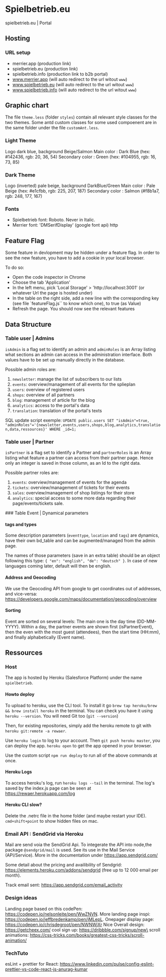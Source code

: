 # Spielbetrieb.eu

spielbetrieb.eu | Portal

## Hosting

### URL setup
- merrier.app (production link)
- spielbetrieb.eu (production link)
- spielbetrieb.info (production link to b2b portal)
- www.merrier.app (will auto redirect to the url witout `www`)
- www.spielbetrieb.eu (will auto redirect to the url witout `www`)
- www.spielbetrieb.info (will auto redirect to the url witout `www`)


## Graphic chart

The file `theme.less` (folder `styles`) contain all relevant style classes for the two themes. Some antd custom classes for some used compoenent are  in the same folder under the file `customAnt.less`.

### Light Theme
Logo dark blue, background Beige/Salmon
Main color : Dark Blue (hex: #142436, rgb: 20, 36, 54)
Secondary color : Green (hex: #104955, rgb: 16, 73, 85)

### Dark Theme
Logo (inverted) pale beige, background DarkBlue/Green
Main color : Pale Beige (hex: #e1cfbb, rgb: 225, 207, 187)
Secondary color : Salmon (#f8b1a7, rgb: 248, 177, 167)

### Fonts
- Spielbetrieb font: Roboto. Never in Italic.
- Merrier font: 'DMSerifDisplay' (google font api)
http


## Feature Flag 

Some feature in devlopment may be hidden under a feature flag.
In order to see the new feature, you have to add a cookie in your local browser. 

To do so: 
- Open the code inspector in Chrome
- Choose the tab 'Application'
- In the left menu, pick 'Local Storage' > 'http://localhost:3001' (or whatever Url the page is hosted under)
- In the table on the right side, add a new line with the corresponding key (see file `featureFlag.js`` to know which one), to true (as Value)
- Refresh the page. You should now see the relevant features


## Data Structure

### Table user | Admins

`isAdmin` is a flag set to identify an admin and `adminRoles` is an Array listing what sections an admin can access in the administration interface. Both values have to be set up manually directly in the database. 

Possible admin roles are:
1. `newsletter`: manage the list of subscribers to our lists
2. `events`: overview/management of all events for the splieplan
3. `users`: overview of registered users
4. `shops`: overview of all partners
5. `blog`: management of article for the blog
6. `analytics`: access to the portal's data
7. `translation`: translation of the portal's texts

SQL update script exemple: 
``` UPDATE public.users SET "isAdmin"=true, "adminRoles"='{newsletter,events,users,shops,blog,analytics,translation,data,ressources}' WHERE _id=1; ```

### Table user | Partner

`isPartner` is a flag set to identify a Partner and `partnerRoles` is an Array listing what feature a partner can access from their partner page. Hence only an integer is saved in those column, as an Id to the right data. 

Possible partner roles are:
1. `events`: overview/management of events for the agenda
2. `tickets`: overview/management of tickets for their events
3. `sales`: overview/management of shop listings for their store
4. `analytics`: special access to some more data regarding their page/events/tickets sale.

### Table Event | Dynamical parameters

#### tags and types

Some description parameters (`eventtype`, `location` and `tags`) are dynamics, have their own bd_table and can be augmented/managed from the admin page. 

The names of those parameters (save in an extra table) should be an object following this type: `{ "en": "english", "de": "deutsch" }`. In case of new languages coming later, default will then be english. 

#### Address and Geocoding

We use the Geocoding API from google to get coordinates out of addresses, and vice-versa: https://developers.google.com/maps/documentation/geocoding/overview

#### Sorting

Event are sorted on several levels: The main one is the day time (DD-MM-YYYY). Within a day, the partner events are shown first (isPartnerEvent), then the even with the most guest (attendees), then the start time (HH:mm), and finally alphabetically (Event name).

## Ressources

### Host

The app is hosted by Heroku (Salesforce Platform) under the name `spielbetrieb`.

#### Howto deploy

To upload to heroku, use the CLI tool. To install it go `brew tap heroku/brew && brew install heroku` in the terminal. You can check you have it using `heroku --version`. You will need Git too (`git --version`)</br>

Then, for existing repositories, simply add the heroku remote to git with `heroku git:remote -a rewaer`.

Use `heroku login` to log to your account. Then `git push heroku master`, you can deploy the app. `heroku open` to get the app opened in your browser.

Use the custom script `npm run deploy` to run all of the above commands at once.

#### Heroku Logs

To access heroku's log, run `heroku logs --tail` in the terminal.
The log's saved by the index.js page can be seen at https://rewaer.herokuapp.com/log


#### Heroku CLI slow?

Delete the .netrc file in the home folder (and maybe restart your IDE).
`cmd+shift+point` to show hidden files on mac.

### Email API : SendGrid via Heroku 

Mail are send voia the SendGrid Api. To integerate the API into node,the package `@sendgrid/mail` is used. See its use in the Mail Service (API/Service). More in the documentation under https://app.sendgrid.com/

Some detail about the pricing and availibility of Sendgrid: https://elements.heroku.com/addons/sendgrid (free up to 12 000 email per month).

Track email sent: https://app.sendgrid.com/email_activity

### Design ideas

Landing page based on this codePen: https://codepen.io/nelsonleite/pen/WwZNVN.
More landing page inspi: https://codepen.io/jeffbredenkamp/pen/jMLepL.
Onepager display page: https://codepen.io/chrisdegroot/pen/NWNWjXr
Nice Overall design: https://getcheex.com/
cool sign up: https://dribbble.com/signup/new\
scroll animations: https://css-tricks.com/books/greatest-css-tricks/scroll-animation/

### TechTuto

esLint + prettier for React: https://www.linkedin.com/pulse/config-eslint-prettier-vs-code-react-js-anurag-kumar